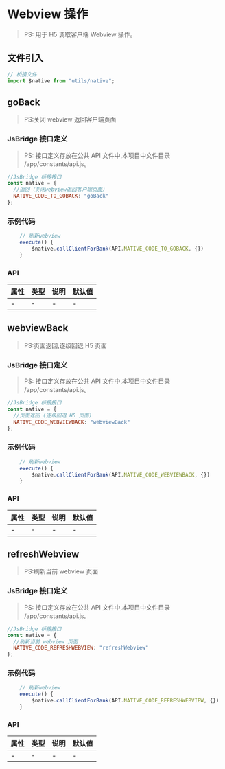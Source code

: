 # Webview 操作

> PS: 用于 H5 调取客户端 Webview 操作。

## 文件引入

```js
// 桥接文件
import $native from "utils/native";
```

## goBack

> PS:关闭 webview 返回客户端页面

### JsBridge 接口定义

> PS: 接口定义存放在公共 API 文件中,本项目中文件目录 /app/constants/api.js。

```js
//JsBridge 桥接接口
const native = {
  //返回（关闭webview返回客户端页面）
  NATIVE_CODE_TO_GOBACK: "goBack"
};
```

### 示例代码

```js
    // 刷新webview
    execute() {
        $native.callClientForBank(API.NATIVE_CODE_TO_GOBACK, {})
    }
```

### API

| 属性 | 类型 | 说明 | 默认值 |
| ---- | ---- | ---- | ------ |
| -    | `-`  | -    | -      |

## webviewBack

> PS:页面返回,逐级回退 H5 页面

### JsBridge 接口定义

> PS: 接口定义存放在公共 API 文件中,本项目中文件目录 /app/constants/api.js。

```js
//JsBridge 桥接接口
const native = {
  //页面返回 (逐级回退 H5 页面)
  NATIVE_CODE_WEBVIEWBACK: "webviewBack"
};
```

### 示例代码

```js
    // 刷新webview
    execute() {
        $native.callClientForBank(API.NATIVE_CODE_WEBVIEWBACK, {})
    }
```

### API

| 属性 | 类型 | 说明 | 默认值 |
| ---- | ---- | ---- | ------ |
| -    | `-`  | -    | -      |

## refreshWebview

> PS:刷新当前 webview 页面

### JsBridge 接口定义

> PS: 接口定义存放在公共 API 文件中,本项目中文件目录 /app/constants/api.js。

```js
//JsBridge 桥接接口
const native = {
  //刷新当前 webview 页面
  NATIVE_CODE_REFRESHWEBVIEW: "refreshWebview"
};
```

### 示例代码

```js
    // 刷新webview
    execute() {
        $native.callClientForBank(API.NATIVE_CODE_REFRESHWEBVIEW, {})
    }
```

### API

| 属性 | 类型 | 说明 | 默认值 |
| ---- | ---- | ---- | ------ |
| -    | `-`  | -    | -      |
